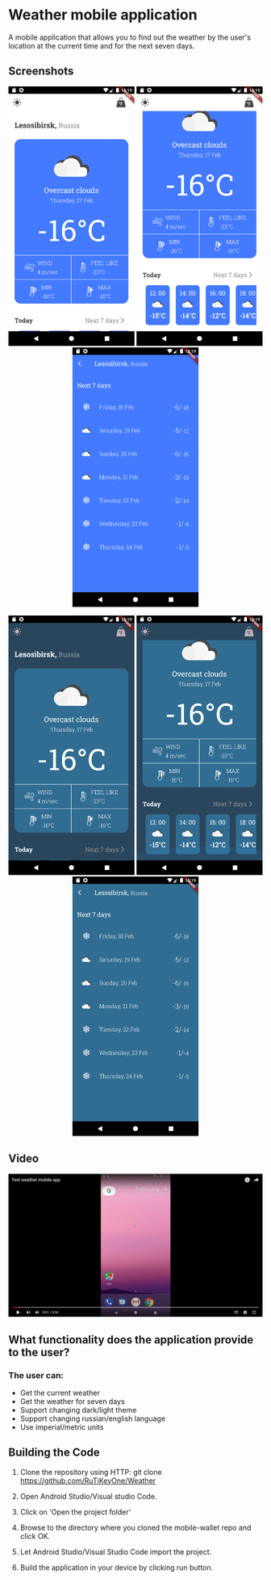 # Weather mobile application

A mobile application that allows you to find out the weather by the user's location at the current time and for the next seven days.

## Screenshots

<p align="center">
<img src="https://github.com/RuTiKeyOne/Weather/blob/main/doc/screenshots/1.png" width="250"/>
<img src="https://github.com/RuTiKeyOne/Weather/blob/main/doc/screenshots/2.png" width="250"/>
<img src="https://github.com/RuTiKeyOne/Weather/blob/main/doc/screenshots/3.png" width="250"/>
</p>

<p align="center">
<img src="https://github.com/RuTiKeyOne/Weather/blob/main/doc/screenshots/4.png" width="250"/>
<img src="https://github.com/RuTiKeyOne/Weather/blob/main/doc/screenshots/5.png" width="250"/>
<img src="https://github.com/RuTiKeyOne/Weather/blob/main/doc/screenshots/6.png" width="250"/>
</p>

## Video
[![Watch the video](https://github.com/RuTiKeyOne/Weather/blob/main/doc/screenshots/videoscreenshot.PNG)](https://www.youtube.com/watch?v=g_YWoz0y5jk)


## What functionality does the application provide to the user?

### The user can:
* Get the current weather
* Get the weather for seven days
* Support changing dark/light theme
* Support changing russian/english language
* Use imperial/metric units

## Building the Code

1. Clone the repository using HTTP: git clone https://github.com/RuTiKeyOne/Weather
2. Open Android Studio/Visual studio Code.

3. Click on 'Open the project folder'

4. Browse to the directory where you cloned the mobile-wallet repo and click OK.

5. Let Android Studio/Visual Studio Code import the project.

6. Build the application in your device by clicking run button.
